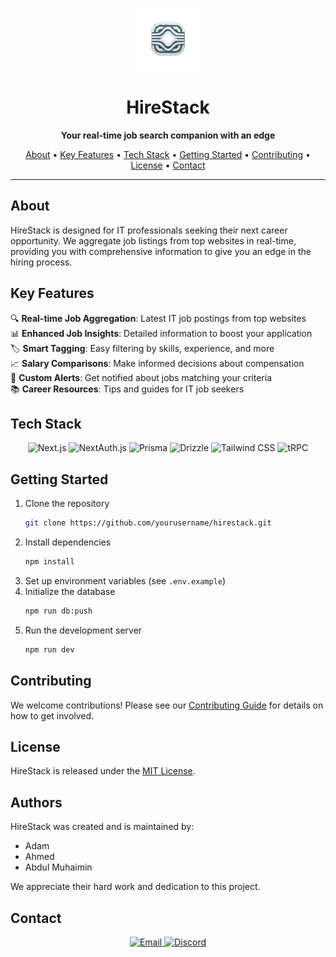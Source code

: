 <p align="center">
  <img src="./public/Logo.svg" alt="HireStack Logo" width="100">
</p>

<h1 align="center">HireStack</h1>

<p align="center">
  <strong>Your real-time job search companion with an edge</strong>
</p>

<p align="center">
  <a href="#about">About</a> •
  <a href="#key-features">Key Features</a> •
  <a href="#tech-stack">Tech Stack</a> •
  <a href="#getting-started">Getting Started</a> •
  <a href="#contributing">Contributing</a> •
  <a href="#license">License</a> •
  <a href="#contact">Contact</a>
</p>

---

## About

HireStack is designed for IT professionals seeking their next career opportunity. We aggregate job listings from top websites in real-time, providing you with comprehensive information to give you an edge in the hiring process.

## Key Features

🔍 **Real-time Job Aggregation**: Latest IT job postings from top websites<br>
📊 **Enhanced Job Insights**: Detailed information to boost your application<br>
🏷️ **Smart Tagging**: Easy filtering by skills, experience, and more<br>
📈 **Salary Comparisons**: Make informed decisions about compensation<br>
🔔 **Custom Alerts**: Get notified about jobs matching your criteria<br>
📚 **Career Resources**: Tips and guides for IT job seekers

## Tech Stack

<p align="center">
  <img src="https://img.shields.io/badge/Next.js-000000?style=for-the-badge&logo=next.js&logoColor=white" alt="Next.js">
  <img src="https://img.shields.io/badge/NextAuth.js-000000?style=for-the-badge&logo=next.js&logoColor=white" alt="NextAuth.js">
  <img src="https://img.shields.io/badge/Prisma-2D3748?style=for-the-badge&logo=prisma&logoColor=white" alt="Prisma">
  <img src="https://img.shields.io/badge/Drizzle-000000?style=for-the-badge&logo=drizzle&logoColor=white" alt="Drizzle">
  <img src="https://img.shields.io/badge/Tailwind_CSS-38B2AC?style=for-the-badge&logo=tailwind-css&logoColor=white" alt="Tailwind CSS">
  <img src="https://img.shields.io/badge/tRPC-2596BE?style=for-the-badge&logo=trpc&logoColor=white" alt="tRPC">
</p>

## Getting Started

1. Clone the repository
   ```bash
   git clone https://github.com/yourusername/hirestack.git
   ```
2. Install dependencies
   ```bash
   npm install
   ```
3. Set up environment variables (see `.env.example`)
4. Initialize the database
   ```bash
   npm run db:push
   ```
5. Run the development server
   ```bash
   npm run dev
   ```

## Contributing

We welcome contributions! Please see our [Contributing Guide](CONTRIBUTING.md) for details on how to get involved.

## License

HireStack is released under the [MIT License](LICENSE).

## Authors

HireStack was created and is maintained by:

- Adam
- Ahmed
- Abdul Muhaimin

We appreciate their hard work and dedication to this project.

## Contact

<p align="center">
  <a href="mailto:support@hirestack.com">
    <img src="https://img.shields.io/badge/Email-D14836?style=for-the-badge&logo=gmail&logoColor=white" alt="Email">
  </a>
  <a href="https://discord.gg/hirestack">
    <img src="https://img.shields.io/badge/Discord-7289DA?style=for-the-badge&logo=discord&logoColor=white" alt="Discord">
  </a>
</p>
